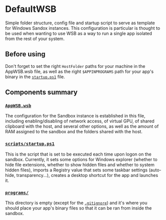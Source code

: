 # DefaultWSB
Simple folder structure, config file and startup script to serve as template for Windows Sandox instances. This configuration is particular is thought to be used when wanting to use WSB as a way to run a single app isolated from the rest of your system.

## Before using
Don't forget to set the right `HostFolder` paths for your machine in the AppWSB.wsb file, as well as the right `$APPINPROGRAMS` path for your app's binary in the [`startup.ps1`](/scripts/startup.ps1) file.

## Components summary
### [`AppWSB.wsb`](/AppWSB.wsb)
The configuration for the Sandbox instance is established in this file, including enabling/disabling of network access, of virtual GPU, of shared clipboard with the host, and several other options, as well as the amount of RAM assigned to the sandbox and the folders shared with the host.

### [`scripts/startup.ps1`](/scripts/startup.ps1)
This is the script that is set to be executed each time upon logon on the sandbox.
Currently, it sets some options for Windows explorer (whether to hide file extensions, whether to show hidden files and whether to system hidden files), imports a Registry value that sets some taskbar settings (auto-hide, transparency...), creates a desktop shortcut for the app and launches it.

### [`programs/`](/programs/)
This directory is empty (except for the [`.gitignore`](/programs/.gitignore)) and it's where you should place your app's binary files so that it can be ran from inside the sandbox.
